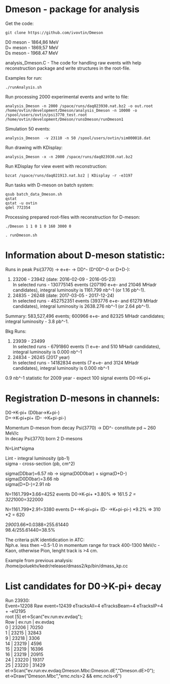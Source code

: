 # Dmeson - package for analysis

Get the code:  <br />
```
git clone https://github.com/ivovtin/Dmeson
```

D0 meson - 1864,86 MeV <br />
D+ meson - 1869,57 MeV <br />
Ds meson - 1968.47 MeV <br />

analysis_Dmeson.C - The code for handling raw events with help reconstruction package and write structures in the root-file. <br />

Examples for run: <br />
```
./runAnalysis.sh
```
Run processing 2000 experimental events and write to file:
```
analysis_Dmeson -n 2000 /space/runs/daq023930.nat.bz2 -o out.root
/home/ovtin/development/Dmeson/analysis_Dmeson -n 10000 -o /spool/users/ovtin/psi3770_test.root /home/ovtin/development/Dmeson/runsDmeson/runDmeson1
```
Simulation 50 events:
```
analysis_Dmeson  -v 23110 -n 50 /spool/users/ovtin/sim000018.dat
```
Run drawing with KDisplay:
```
analysis_Dmeson -x -n 2000 /space/runs/daq023930.nat.bz2
```
Run KDisplay for view event with reconstruction:
```
bzcat /space/runs/daq021913.nat.bz2 | KDisplay -r -e3197
```
Run tasks with D-meson on batch system:
```
qsub batch_data_Dmeson.sh
qstat
qstat -u ovtin
qdel 772354
```

Processing prepared root-files with reconstruction for D-meson:
```
./Dmeson 1 1 0 1 0 160 3000 0

. runDmeson.sh
```

# Information about D-meson statistic:
Runs in peak Psi(3770) -> e+e- -> DD^- (D^0D^-0 or D+D-): <br />
1) 23206 - 23942 (date: 2016-02-09 - 2016-05-23) <br />
In selected runs - 130775145 events (207190 e+e- and 21046 MHadr candidates), integral luminosity is 1161.799 nb^-1 (or 1.16 pb^-1).  <br />
2) 24835 - 26248 (date: 2017-03-05 - 2017-12-24) <br />
In selected runs - 452752351 events (393776 e+e- and 61279 MHadr candidates), integral luminosity is 2638.276 nb^-1 (or 2.64 pb^-1).  <br />

Summary: 583,527,496 events; 600966 e+e- and 82325 MHadr candidates; integral luminosity - 3.8 pb^-1. <br />

Bkg Runs: <br />
1) 23939 - 23499 <br />
In selected runs - 6791860 events (1 e+e- and 510 MHadr candidates), integral luminosity is 0.000 nb^-1   <br />
2) 24834 - 26245 (2017 year) <br />
In selected runs - 14182834 events (7 e+e- and 3124 MHadr candidates), integral luminosity is 0.000 nb^-1   <br />

0.9 nb^-1 statistic for 2009 year - expect 100 signal events D0->K-pi+  <br />


# Registration D-mesons in channels:<br />
D0->K-pi+ (D0bar->K+pi-)           <br />
D+->K-pi+pi+ (D- ->K+pi-pi-)       <br />

Momentum D-meson from decay Psi(3770) -> DD^- constitute pd ~ 260 MeV/c <br />
In decay Psi(3770) born 2 D-mesons                                <br />

N=Lint*sigma                                                                 <br />

Lint - integral luminosity (pb-1)                                        <br />
sigma - cross-section (pb, cm^2)                                                   <br />

sigma(DDbar)=6.57 nb   -> sigma(D0D0bar) + sigma(D+D-)                       <br />
sigma(D0D0bar)=3.66 nb                                                       <br />
sigma(D+D-)=2.91 nb                                                          <br />

N=1161.799*3.66=4252 events  D0->K-pi+  *3.80%  => 161.5 *2 = 322*1000=322000       <br />

N=1161.799*2.91=3380 events  D+->K-pi+pi+ (D- ->K+pi-pi-) *9.2% => 310 *2 = 620         <br />

 2*900*3.66*0.0388=255.61440                                                             <br />
 98.4/255.61440=38.5%                                                                    <br />

The criteria pi/K identidication in ATC:                                                       <br />
Nph.e. less then ~0.5-1.0 in momentum range for track 400-1300 MeV/c  - Kaon, otherwise Pion, lenght track is >4 cm. <br />

Example from previous analysis: /home/poluektv/kedr/release/dmass2/kp/bin/dmass_kp.cc  <br />


# List candidates for D0->K-pi+ decay
Run 23930:                                                                                     <br />
Event=12208	Raw event=12439	eTracksAll=4	eTracksBeam=4	eTracksIP=4    +   -e12195     <br />
root [5] et->Scan("ev.run:ev.evdaq");           <br />
    Row   |    ev.run |  ev.evdaq               <br />
       0  |    23206 |     70250                <br />
       1  |    23215 |     32843                <br />
       9  |    23218 |      3306                <br />
      14  |    23219 |      4596                <br />
      15  |    23219 |     16396                <br />
      16  |    23219 |     20915                <br />
      24  |    23220 |     19317                <br />
      25  |    23220 |     31429                <br />
et->Scan("ev.run:ev.evdaq:Dmeson.Mbc:Dmeson.dE","Dmeson.dE>0");    <br />
et->Draw("Dmeson.Mbc","emc.ncls>2 && emc.ncls<6")                  <br />














